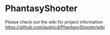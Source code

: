 # PhantasyShooter

Please check out the wiki for project information
https://github.com/audricd/PhantasyShooter/wiki
